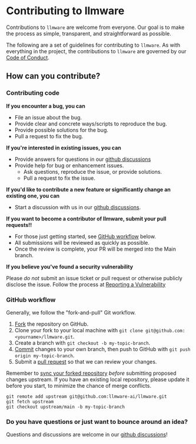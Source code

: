 # Contributing to llmware
Contributions to `llmware` are welcome from everyone. Our goal is to make the process as simple, transparent, and straightforward as possible.  

The following are a set of guidelines for contributing to `llmware`.  As with everything in the project, the contributions to `llmware` are governed by our [Code of Conduct](https://github.com/llmware-ai/llmware/blob/main/CODE_OF_CONDUCT.md).

## How can you contribute?

### Contributing code

**If you encounter a bug, you can**

- File an issue about the bug.
- Provide clear and concrete ways/scripts to reproduce the bug.
- Provide possible solutions for the bug.
- Pull a request to fix the bug.

**If you're interested in existing issues, you can**

- Provide answers for questions in our [github discussions](https://github.com/llmware-ai/llmware/discussions)
- Provide help for bug or enhancement issues.
  - Ask questions, reproduce the issue, or provide solutions.
  - Pull a request to fix the issue.

**If you'd like to contribute a new feature or significantly change an existing one, you can**

- Start a discussion with us in our [github discussions](https://github.com/llmware-ai/llmware/discussions). 

**If you want to become a contributor of llmware, submit your pull requests!!** 

- For those just getting started, see [GitHub workflow](https://github.com/llmware-ai/llmware/blob/main/CONTRIBUTING.md#github-workflow) below.
- All submissions will be reviewed as quickly as possible.
- Once the review is complete, your PR will be merged into the Main branch.

**If you believe you've found a security vulnerability**

Please _do not_ submit an issue ticket or pull request or otherwise publicly disclose the issue.  Follow the process at [Reporting a Vulnerability](https://github.com/llmware-ai/llmware/blob/main/Security.md)

### GitHub workflow

Generally, we follow the "fork-and-pull" Git workflow.

1.  [Fork](https://docs.github.com/en/github/getting-started-with-github/fork-a-repo) the repository on GitHub.
2.  Clone your fork to your local machine with `git clone git@github.com:<yourname>/llmware.git`.
3.  Create a branch with `git checkout -b my-topic-branch`.
4.  [Commit](https://docs.github.com/en/github/collaborating-with-issues-and-pull-requests/committing-changes-to-a-pull-request-branch-created-from-a-fork) changes to your own branch, then push to GitHub with `git push origin my-topic-branch`.
5.  Submit a [pull request](https://docs.github.com/en/github/collaborating-with-issues-and-pull-requests/about-pull-requests) so that we can review your changes.

Remember to [sync your forked repository](https://docs.github.com/en/github/getting-started-with-github/fork-a-repo#keep-your-fork-synced) _before_ submitting proposed changes upstream. If you have an existing local repository, please update it before you start, to minimize the chance of merge conflicts.

```shell
git remote add upstream git@github.com:llmware-ai/llmware.git
git fetch upstream
git checkout upstream/main -b my-topic-branch
```

### Do you have questions or just want to bounce around an idea?
Questions and discussions are welcome in our [github discussions](https://github.com/llmware-ai/llmware/discussions)!

